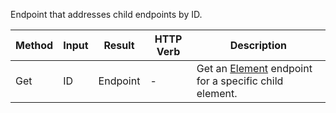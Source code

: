 Endpoint that addresses child endpoints by ID.

| Method | Input | Result   | HTTP Verb | Description                                                         |
| ------ | ----- | -------- | --------- | ------------------------------------------------------------------- |
| Get    | ID    | Endpoint | -         | Get an [Element](element.md) endpoint for a specific child element. |
